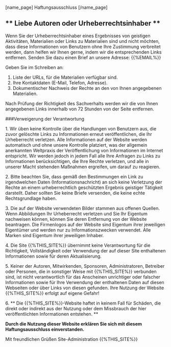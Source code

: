 [name_page] Haftungsausschluss [/name_page]

## ** Liebe Autoren oder Urheberrechtsinhaber **

Wenn Sie der Urheberrechtsinhaber eines Ergebnisses von geistigen Aktivitäten, Materialien oder Links zu Materialien sind und nicht möchten, dass diese Informationen von Benutzern ohne Ihre Zustimmung verbreitet werden, dann helfen wir Ihnen gerne, indem wir die entsprechenden Links entfernen. Senden Sie dazu einen Brief an unsere Adresse: {{%EMAIL%}}

Geben Sie im Schreiben an:

1. Liste der URLs, für die Materialien verfügbar sind.
2. Ihre Kontaktdaten (E-Mail, Telefon, Adresse).
3. Dokumentischer Nachweis der Rechte an den von Ihnen angegebenen Materialien.

Nach Prüfung der Richtigkeit des Sachverhalts werden wir die von Ihnen angegebenen Links innerhalb von 72 Stunden von der Seite entfernen.

###Verweigerung der Verantwortung

1\. Wir üben keine Kontrolle über die Handlungen von Benutzern aus, die zuvor gelöschte Links zu Informationen erneut veröffentlichen, die Ihr Urheberrecht verletzen. Alle Informationen auf der Website werden automatisch und ohne unsere Kontrolle platziert, was der allgemein anerkannten Weltpraxis der Veröffentlichung von Informationen im Internet entspricht. Wir werden jedoch in jedem Fall alle Ihre Anfragen zu Links zu Informationen berücksichtigen, die Ihre Rechte verletzen, und alle in unserer Macht stehenden Maßnahmen ergreifen, um darauf zu reagieren.

2\. Bitte beachten Sie, dass gemäß den Bestimmungen ein Link zu irgendwelchen Daten (Informationsnachricht) an sich keine Verletzung der Rechte an einem urheberrechtlich geschützten Ergebnis geistiger Tätigkeit darstellt. Daher sollten Sie keine Briefe versenden, die keine echte Rechtsgrundlage haben.

3\.  Die auf der Website verwendeten Bilder stammen aus offenen Quellen. Wenn Abbildungen Ihr Urheberrecht verletzen und Sie Ihr Eigentum nachweisen können, können Sie deren Entfernung von der Website beantragen. Die Firmenlogos auf der Website sind Eigentum ihrer jeweiligen Eigentümer und werden nur zu Informationszwecken verwendet. Alle Marken sind Eigentum ihrer jeweiligen Inhaber.

4\. Die Site {{%THIS_SITE%}} übernimmt keine Verantwortung für die Richtigkeit, Vollständigkeit oder Verwendung der auf dieser Site enthaltenen Informationen sowie für deren Aktualisierung.

5\. Keiner der Autoren, Mitwirkenden, Sponsoren, Administratoren, Betreiber oder Personen, die in sonstiger Weise mit {{%THIS_SITE%}} verbunden sind, ist nicht verantwortlich für das Anscheinen unrichtiger oder falscher Informationen sowie für Ihre Verwendung der enthaltenen Daten auf diesen Webseiten oder über Links von diesen gefunden. Ihre Nutzung der Website {{%THIS_SITE%}} erfolgt auf eigene Gefahr!

6\.  ** Die {{%THIS_SITE%}}-Website haftet in keinem Fall für Schäden, die direkt oder indirekt aus der Nutzung oder dem Missbrauch der hier veröffentlichten Informationen entstehen. **

__Durch die Nutzung dieser Website erklären Sie sich mit diesem Haftungsausschluss einverstanden.__

Mit freundlichen Grüßen Site-Administration {{%THIS_SITE%}}

<style>
li.bf-breadcrumb-item.bf-breadcrumb-end {
    display: none !important;
}
</style>